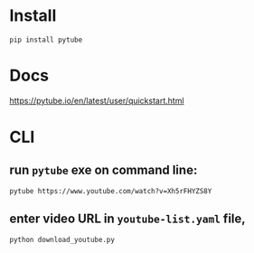 # Install
```
pip install pytube
```

# Docs
https://pytube.io/en/latest/user/quickstart.html

# CLI

## run `pytube` exe on command line:
```
pytube https://www.youtube.com/watch?v=Xh5rFHYZS8Y
```

## enter video URL in `youtube-list.yaml` file,
```
python download_youtube.py
```